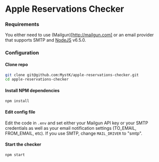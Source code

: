 # Apple Reservations Checker

### Requirements

You either need to use (Mailgun)[http://mailgun.com] or an email provider that supports SMTP and [NodeJS](https://nodejs.org) v6.5.0.

### Configuration

#### Clone repo

```bash
git clone git@github.com:MystK/apple-reservations-checker.git
cd apple-reservations-checker
```

#### Install NPM dependencies

```bash
npm install
```

#### Edit config file

Edit the code in `.env` and set either your Mailgun API key or your SMTP credentials as well as your email notification settings (TO_EMAIL, FROM_EMAIL, etc).
If you use SMTP, change `MAIL_DRIVER` to "smtp".

#### Start the checker
```bash
npm start
```
